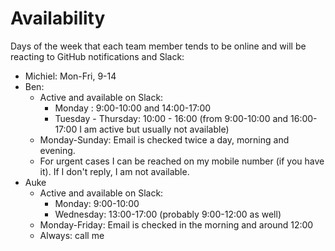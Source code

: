 # Availability

Days of the week that each team member tends to be online and will be reacting to GitHub notifications and Slack:

* Michiel: Mon-Fri, 9-14
* Ben:
  - Active and available on Slack:
    - Monday : 9:00-10:00 and 14:00-17:00
    - Tuesday - Thursday: 10:00 - 16:00 (from 9:00-10:00 and 16:00-17:00 I am active but usually not available)
  - Monday-Sunday: Email is checked twice a day, morning and evening.
  - For urgent cases I can be reached on my mobile number (if you have it).
    If I don't reply, I am not available.
* Auke
  - Active and available on Slack:
    - Monday: 9:00-10:00
    - Wednesday: 13:00-17:00 (probably 9:00-12:00 as well)
  - Monday-Friday: Email is checked in the morning and around 12:00
  - Always: call me